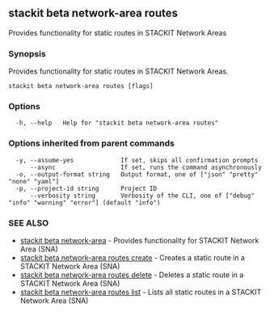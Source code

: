 ## stackit beta network-area routes

Provides functionality for static routes in STACKIT Network Areas

### Synopsis

Provides functionality for static routes in STACKIT Network Areas.

```
stackit beta network-area routes [flags]
```

### Options

```
  -h, --help   Help for "stackit beta network-area routes"
```

### Options inherited from parent commands

```
  -y, --assume-yes             If set, skips all confirmation prompts
      --async                  If set, runs the command asynchronously
  -o, --output-format string   Output format, one of ["json" "pretty" "none" "yaml"]
  -p, --project-id string      Project ID
      --verbosity string       Verbosity of the CLI, one of ["debug" "info" "warning" "error"] (default "info")
```

### SEE ALSO

* [stackit beta network-area](./stackit_beta_network-area.md)	 - Provides functionality for STACKIT Network Area (SNA)
* [stackit beta network-area routes create](./stackit_beta_network-area_routes_create.md)	 - Creates a static route in a STACKIT Network Area (SNA)
* [stackit beta network-area routes delete](./stackit_beta_network-area_routes_delete.md)	 - Deletes a static route in a STACKIT Network Area (SNA)
* [stackit beta network-area routes list](./stackit_beta_network-area_routes_list.md)	 - Lists all static routes in a STACKIT Network Area (SNA)

